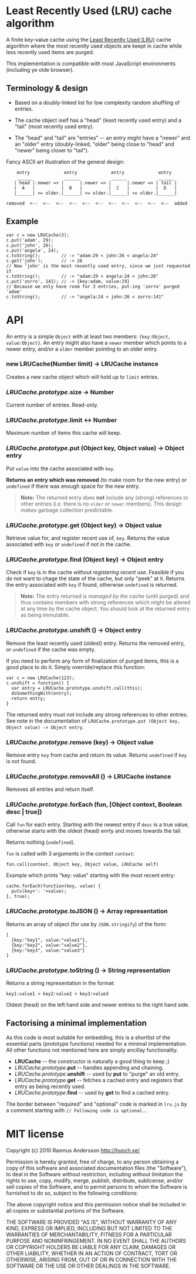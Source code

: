 # Least Recently Used (LRU) cache algorithm

A finite key-value cache using the [Least Recently Used (LRU)](http://en.wikipedia.org/wiki/Cache_algorithms#Least_Recently_Used) cache algorithm where the most recently used objects are keept in cache while less recently used items are purged.

This implementation is compatible with most JavaScript environments (including ye olde browser).

## Terminology & design

- Based on a doubly-linked list for low complexity random shuffling of entries.

- The cache object iself has a "head" (least recently used entry) and a
  "tail" (most recently used entry).

- The "head" and "tail" are "entries" -- an entry might have a "newer" and
  an "older" entry (doubly-linked, "older" being close to "head" and "newer"
  being closer to "tail").

Fancy ASCII art illustration of the general design:

        entry             entry             entry             entry        
        ______            ______            ______            ______       
       | head |.newer => |      |.newer => |      |.newer => | tail |      
       |  A   |          |  B   |          |  C   |          |  D   |      
       |______| <= older.|______| <= older.|______| <= older.|______|      
                                                                           
    removed  <--  <--  <--  <--  <--  <--  <--  <--  <--  <--  <--  added

## Example

    var c = new LRUCache(3);
    c.put('adam', 29);
    c.put('john', 26);
    c.put('angela', 24);
    c.toString();        // -> "adam:29 < john:26 < angela:24"
    c.get('john');       // -> 26
    // Now 'john' is the most recently used entry, since we just requested it
    c.toString();        // -> "adam:29 < angela:24 < john:26"
    c.put('zorro', 141); // -> {key:adam, value:29}
    // Because we only have room for 3 entries, put-ing 'zorro' purged 'adam'
    c.toString();        // -> "angela:24 < john:26 < zorro:141"

# API

An entry is a simple `Object` with at least two members: `{key:Object, value:Object}`. An entry might also have a `newer` member which points to a newer entry, and/or a `older` member pointing to an older entry.

### new LRUCache(Number limit) -> LRUCache instance

Creates a new cache object which will hold up to `limit` entries.

### *LRUCache.prototype*.size -> Number

Current number of entries. Read-only.

### *LRUCache.prototype*.limit <-> Number

Maximum number of items this cache will keep.

### *LRUCache.prototype*.put (Object key, Object value) -> Object entry

Put `value` into the cache associated with `key`.

**Returns an entry which was removed** (to make room for the new entry) or  `undefined` if there was enough space for the new entry.

> **Note:** The returned entry does **not** include any (strong) references to other entries (i.e. there is no `older` or `newer` members). This design makes garbage collection predictable.

### *LRUCache.prototype*.get (Object key) -> Object value

Retrieve value for, and register recent use of, `key`. Returns the value associated with `key` or `undefined` if not in the cache.

### *LRUCache.prototype*.find (Object key) -> Object entry

Check if `key` is in the cache *without registering recent use*. Feasible if
you do not want to chage the state of the cache, but only "peek" at it.
Returns the entry associated with `key` if found, otherwise `undefined` is
returned.

> **Note:** The entry returned is *managed by the cache* (until purged) and thus contains members with strong references which might be altered at any time by the cache object. You should look at the returned entry as being immutable.

### *LRUCache.prototype*.unshift () -> Object entry

Remove the least recently used (oldest) entry. Returns the removed entry, or `undefined` if the cache was empty.

If you need to perform any form of finalization of purged items, this is a good place to do it. Simply override/replace this function:

    var c = new LRUCache(123);
    c.unshift = function() {
      var entry = LRUCache.prototype.unshift.call(this);
      doSomethingWith(entry);
      return entry;
    }

The returned entry must not include any strong references to other entries. See note in the documentation of `LRUCache.prototype.put (Object key, Object value) -> Object entry`.

### *LRUCache.prototype*.remove (key) -> Object value

Remove entry `key` from cache and return its value. Returns `undefined` if `key` is not found.

### *LRUCache.prototype*.removeAll () -> LRUCache instance

Removes all entries and return itself.

### *LRUCache.prototype*.forEach (fun, [Object context, Boolean desc | true])

Call `fun` for each entry. Starting with the newest entry if `desc` is a true
value, otherwise starts with the oldest (head) enrty and moves towards the
tail.

Returns nothing (`undefined`).

`fun` is called with 3 arguments in the context `context`:

    fun.call(context, Object key, Object value, LRUCache self)

Example which prints "key: value" starting with the most recent entry:

    cache.forEach(function(key, value) {
      puts(key+': '+value);
    }, true);


### *LRUCache.prototype*.toJSON () -> Array representation

Returns an array of object (for use by `JSON.stringify`) of the form:

    [
      {key:"key1", value:"value1"},
      {key:"key2", value:"value2"},
      {key:"key3", value:"value3"}
    ]

### *LRUCache.prototype*.toString () -> String representation

Returns a string representation in the format:

    key1:value1 < key2:value2 < key3:value3

Oldest (head) on the left hand side and newer entries to the right hand side.

## Factorising a minimal implementation

As this code is most suitable for embedding, this is a shortlist of the essential parts (prototype functions) needed for a minimal implementation. All other functions not mentioned here are simply ancillay functionality.

- **LRUCache** -- the constructor is naturally a good thing to keep ;)
- *LRUCache.prototype*.**put** -- handles appending and chaining.
- *LRUCache.prototype*.**unshift** -- used by **put** to "purge" an old entry.
- *LRUCache.prototype*.**get** -- fetches a cached entry and registers that entry as being recently used.
- *LRUCache.prototype*.**find** -- used by **get** to find a cached entry.

The border between "required" and "optional" code is marked in `lru.js` by a comment starting with `// Following code is optional`...

# MIT license

Copyright (c) 2010 Rasmus Andersson <http://hunch.se/>

Permission is hereby granted, free of charge, to any person obtaining a copy
of this software and associated documentation files (the "Software"), to deal
in the Software without restriction, including without limitation the rights
to use, copy, modify, merge, publish, distribute, sublicense, and/or sell
copies of the Software, and to permit persons to whom the Software is
furnished to do so, subject to the following conditions:

The above copyright notice and this permission notice shall be included in
all copies or substantial portions of the Software.

THE SOFTWARE IS PROVIDED "AS IS", WITHOUT WARRANTY OF ANY KIND, EXPRESS OR
IMPLIED, INCLUDING BUT NOT LIMITED TO THE WARRANTIES OF MERCHANTABILITY,
FITNESS FOR A PARTICULAR PURPOSE AND NONINFRINGEMENT. IN NO EVENT SHALL THE
AUTHORS OR COPYRIGHT HOLDERS BE LIABLE FOR ANY CLAIM, DAMAGES OR OTHER
LIABILITY, WHETHER IN AN ACTION OF CONTRACT, TORT OR OTHERWISE, ARISING FROM,
OUT OF OR IN CONNECTION WITH THE SOFTWARE OR THE USE OR OTHER DEALINGS IN
THE SOFTWARE.
